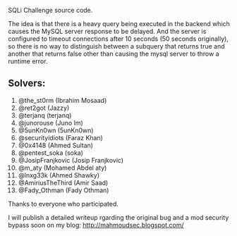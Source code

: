 SQLi Challenge source code. 

The idea is that there is a heavy query being executed in the backend which causes the MySQL server response to be delayed. 
And the server is configured to timeout connections after 10 seconds (50 seconds originally), so there is no way to distinguish
between a subquery that returns true and another that returns false other than causing the mysql server to throw a runtime error.

## Solvers: 
1. @the_st0rm (Ibrahim Mosaad)
2. @ret2got (Jazzy)
3. @terjanq (terjanq)
4. @junorouse (Juno Im)
5. @5unKn0wn (5unKn0wn)
6. @securityidiots (Faraz Khan)
7. @0x4148 (Ahmed Sultan)
8. @pentest_soka (soka)
9. @JosipFranjkovic (Josip Franjkovic)
10. @m_aty (Mohamed Abdel aty)
11. @lnxg33k (Ahmed Shawky)
12. @AmiriusTheThird (Amir Saad) 
13. @Fady_Othman (Fady Othman)

Thanks to everyone who participated.

I will publish a detailed writeup rgarding the original bug and a mod security bypass soon on my blog: http://mahmoudsec.blogspot.com/ 
